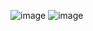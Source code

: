 ![image](https://github.com/user-attachments/assets/2757d4c3-f53e-4d9c-9924-8901a4283170)
![image](https://github.com/user-attachments/assets/353235bb-4d54-4074-8218-107cbe2962a9)
